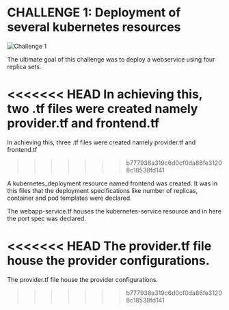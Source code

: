 # CHALLENGE 1: Deployment of several kubernetes resources

![Challenge 1](https://drive.google.com/uc?export=view&id=1HCJC-Q6yJlD-oNY2CrO5QFYA_Mg1IBKm)

The ultimate goal of this challenge was to deploy a webservice using four replica sets.

<<<<<<< HEAD
In achieving this, two .tf files were created namely provider.tf and frontend.tf
=======
In achieving this, three .tf files were created namely provider.tf and frontend.tf
>>>>>>> b777938a319c6d0cf0da86fe31208c18538fd141

A kubernetes_deployment resource named frontend was created. It was in this files that the deployment specifications like number of replicas, container and pod templates were declared.

The webapp-service.tf houses the kubernetes-service resource and in here the port spec was declared.

<<<<<<< HEAD
The provider.tf file house the provider configurations.
=======
The provider.tf file house the provider configurations.
>>>>>>> b777938a319c6d0cf0da86fe31208c18538fd141
